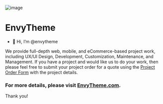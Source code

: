 ![image](https://user-images.githubusercontent.com/112443060/196138038-a54c9609-518e-4447-a848-692ecf53c629.png)

# EnvyTheme

- 👋 Hi, I’m @envytheme

We provide full-depth web, mobile, and eCommerce-based project work, including UX/UI Design, Development, Customization, Maintenance, and Management. If you have a project and would like us to do your work, then please feel free to submit your project order for a quote using the [Project Order Form](https://envytheme.com/offers/) with the project details.

### For more details, please visit [EnvyTheme.com](https://envytheme.com). 

Thank you!
